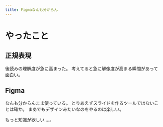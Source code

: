 ```yaml
---
title: Figmaなんも分からん
---
```


# やったこと

## 正規表現

後読みの理解度が急に高まった。
考えてると急に解像度が高まる瞬間があって面白い。

## Figma

なんも分からんまま使っている。
とりあえずスライドを作るツールではないことは確か。
まあでもデザインみたいなのをやるのは楽しい。

もっと知識が欲しい‥‥。
